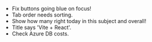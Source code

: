 - Fix buttons going blue on focus!
- Tab order needs sorting.
- Show how many right today in this subject and overall!
- Title says 'Vite + React'.
- Check Azure DB costs.